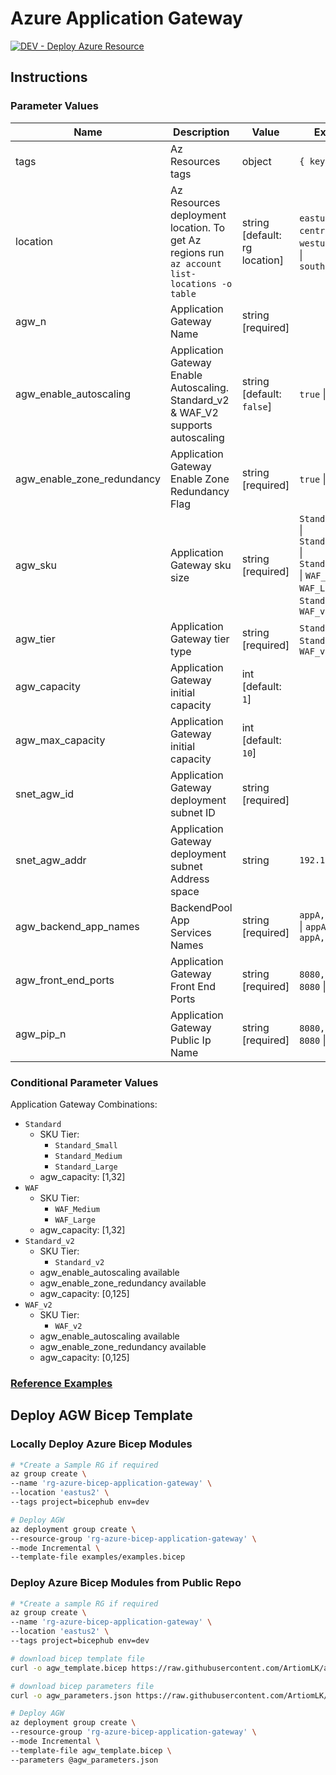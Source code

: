 # Azure Application Gateway

[![DEV - Deploy Azure Resource](https://github.com/ArtiomLK/azure-bicep-application-gateway/actions/workflows/dev.orchestrator.yml/badge.svg?branch=main&event=push)](https://github.com/ArtiomLK/azure-bicep-application-gateway/actions/workflows/dev.orchestrator.yml)

## Instructions

### Parameter Values

| Name                       | Description                                                                                  | Value                         | Examples                                                                                                              |
| -------------------------- | -------------------------------------------------------------------------------------------- | ----------------------------- | --------------------------------------------------------------------------------------------------------------------- |
| tags                       | Az Resources tags                                                                            | object                        | `{ key: value }`                                                                                                      |
| location                   | Az Resources deployment location. To get Az regions run `az account list-locations -o table` | string [default: rg location] | `eastus` \| `centralus` \| `westus` \| `westus2` \| `southcentralus`                                                  |
| agw_n                      | Application Gateway Name                                                                     | string [required]             |                                                                                                                       |
| agw_enable_autoscaling     | Application Gateway Enable Autoscaling. Standard_v2 & WAF_V2 supports autoscaling            | string [default: `false`]     | `true` \| `false`                                                                                                     |
| agw_enable_zone_redundancy | Application Gateway Enable Zone Redundancy Flag                                              | string [required]             | `true` \| `false`                                                                                                     |
| agw_sku                    | Application Gateway sku size                                                                 | string [required]             | `Standard_Small` \| `Standard_Medium` \| `Standard_Large` \| `WAF_Medium` \| `WAF_Large` \| `Standard_v2` \| `WAF_v2` |
| agw_tier                   | Application Gateway tier type                                                                | string [required]             | `Standard` \| `WAF` \| `Standard_v2` \| `WAF_v2`                                                                      |
| agw_capacity               | Application Gateway initial capacity                                                         | int [default: `1`]            |                                                                                                                       |
| agw_max_capacity           | Application Gateway initial capacity                                                         | int [default: `10`]           |                                                                                                                       |
| snet_agw_id                | Application Gateway deployment subnet ID                                                     | string  [required]            |                                                                                                                       |
| snet_agw_addr              | Application Gateway deployment subnet Address space                                          | string                        | `192.168.0.24`                                                                                                        |
| agw_backend_app_names      | BackendPool App Services Names                                                               | string  [required]            | `appA,appB,appC` \| `appA` \| `appA,appB`                                                                             |
| agw_front_end_ports        | Application Gateway Front End Ports                                                          | string  [required]            | `8080,80,8081` \| `8080` \| `8080,8081`                                                                               |
| agw_pip_n                  | Application Gateway Public Ip Name                                                           | string  [required]            | `8080,80,8081` \| `8080` \| `8080,8081`                                                                               |

### Conditional Parameter Values

Application Gateway Combinations:

- `Standard`
  - SKU Tier:
    - `Standard_Small`
    - `Standard_Medium`
    - `Standard_Large`
  - agw_capacity: [1,32]
- `WAF`
  - SKU Tier:
    - `WAF_Medium`
    - `WAF_Large`
  - agw_capacity: [1,32]
- `Standard_v2`
  - SKU Tier:
    - `Standard_v2`
  - agw_enable_autoscaling available
  - agw_enable_zone_redundancy available
  - agw_capacity: [0,125]
- `WAF_v2`
  - SKU Tier:
    - `WAF_v2`
  - agw_enable_autoscaling available
  - agw_enable_zone_redundancy available
  - agw_capacity: [0,125]

### [Reference Examples][1]

## Deploy AGW Bicep Template

### Locally Deploy Azure Bicep Modules

```bash
# *Create a Sample RG if required
az group create \
--name 'rg-azure-bicep-application-gateway' \
--location 'eastus2' \
--tags project=bicephub env=dev

# Deploy AGW
az deployment group create \
--resource-group 'rg-azure-bicep-application-gateway' \
--mode Incremental \
--template-file examples/examples.bicep
```

### Deploy Azure Bicep Modules from Public Repo

```bash
# *Create a sample RG if required
az group create \
--name 'rg-azure-bicep-application-gateway' \
--location 'eastus2' \
--tags project=bicephub env=dev

# download bicep template file
curl -o agw_template.bicep https://raw.githubusercontent.com/ArtiomLK/azure-reliability-architecture/main/agw_template.bicep

# download bicep parameters file
curl -o agw_parameters.json https://raw.githubusercontent.com/ArtiomLK/azure-reliability-architecture/main/agw_parameters.bicep

# Deploy AGW
az deployment group create \
--resource-group 'rg-azure-bicep-application-gateway' \
--mode Incremental \
--template-file agw_template.bicep \
--parameters @agw_parameters.json
```

[1]: ./examples/examples.bicep
